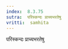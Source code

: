```yaml
---
index:  8.3.75
sutra:  परिस्कन्दः प्राच्यभरतेषु
vritti:  samhita 
---
```


परिस्कन्दः प्राच्यभरतेषु


